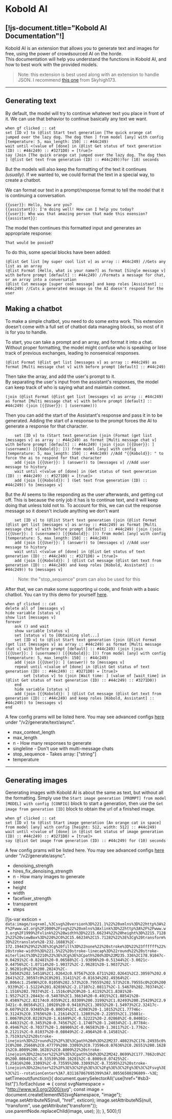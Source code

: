 # Kobold AI
[!js-document.title="Kobold AI Documentation"!]
---

Kobold AI is an extension that allows you to generate text and images for free, using the power of crowdsourced AI on the horde. <br>
This documentation will help you understand the functions in Kobold AI, and how to best work with the provided models.

> Note: this extension is best used along with an extension to handle JSON.
> I recommend [this one](https://extensions.turbowarp.org/Skyhigh173/json.js) from Skyhigh173.

---

## Generating text
By default, the model will try to continue whatever text you place in front of it. We can use that behavior to continue basically any text we want.

```scratch3
when gf clicked :: cat
set [ID v] to (@list Start text generation [The quick orange cat jumped over the lazy dog. The dog then ] from model [any] with config [temperature: 5, max_length: 150] :: #44c249)
wait until <(value of [done] in (@list Get status of text generation (ID) :: #44c249) :: #3271D0) = [true]>
say (Join [The quick orange cat jumped over the lazy dog. The dog then ] (@list Get text from generation (ID) :: #44c249))for (10) seconds
```

But the models will also keep the formatting of the text it continues _<light>(usually)</light>_.
If we wanted to, we could format the text in a special way, to create a chatbot.

We can format our text in a prompt/response format to tell the model that it is continuing a conversation.
```text
{{user}}: Hello, how are you?
{{assistant}}: I'm doing well! How can I help you today?
{{user}}: Who was that amazing person that made this exension?
{{assistant}}: 
```

The model then continues this formatted input and generates an appropriate response:
```text
That would be pooiod7
```

To do this, some special blocks have been added:
```scratch3
(@list Get list [my super cool list v] as array :: #44c249) //Gets any list as an array
(@list Format [Hello, what is your name?] as format [Single message v] with before prompt [default] :: #44c249) //Formats a message for chat, or an array into a conversation
(@list Cut message [super cool message] and keep roles [Assistant] :: #44c249) //Cuts a generated message so the AI doesn't respond for the user
```

## Making a chatbot
To make a simple chatbot, you need to do some extra work.
This extension doesn't come with a full set of chatbot data managing blocks, so most of it is for you to handle.

To start, you can take a prompt and an array, and format it into a chat. <br>
Without proper formatting, the model might confuse who is speaking or lose track of previous exchanges, leading to nonsensical responses. 
```scratch3
(@list Format (@list get list [messages v] as array :: #44c249) as format [Multi message chat v] with before prompt [default] :: #44c249)
```

Then take the array, and add the user's prompt to it. <br>
By separating the user's input from the assistant's responses, the model can keep track of who is saying what and maintain context.
```scratch3
(join (@list Format (@list get list [messages v] as array :: #44c249) as format [Multi message chat v] with before prompt [default] :: #44c249) (join [{{User}}: ] (username)))
```

Then you can add the start of the Assistant's response and pass it in to be generated.
Adding the start of a response to the prompt forces the AI to generate a response for that character.
```scratch3
	set [ID v] to (Start text generation (join (Format (get list [messages v] as array :: #44c249) as format [Multi message chat v] with before prompt [default] :: #44c249) (join (join [{{User}}: ] (username)) [{{Kobold}}: ])) from model [any] with config [temperature: 5, max_length: 150] :: #44c249) //Add "{{Kobold}}: " to force the ai to respond for that character
	add (join [{{User}}: ] (answer)) to [messages v] //Add user message to history
	wait until <(value of [done] in (Get status of text generation (ID) :: #44c249) :: #3271D0) = [true]>
    add (join [{{Kobold}}: ] (Get text from generation (ID) :: #44c249)) to [messages v]
```

But the AI seems to like responding as the user afterwards, and getting cut off.
This is because the only job it has is to continue text, and it will keep doing that unless told not to.
To account for this, we can cut the response message so it doesn't include anything we don't want
```scratch3
	set [ID v] to (@list Start text generation (join (@list Format (@list get list [messages v] as array :: #44c249) as format [Multi message chat v] with before prompt [default] :: #44c249) (join (join [{{User}}: ] (username)) [{{Kobold}}: ])) from model [any] with config [temperature: 5, max_length: 150] :: #44c249)
	add (join [{{User}}: ] (answer)) to [messages v] //Add user message to history
	wait until <(value of [done] in (@list Get status of text generation (ID) :: #44c249) :: #3271D0) = [true]>
    add (join [{{Kobold}}: ] (@list Cut message (@list Get text from generation (ID) :: #44c249) and keep roles [Kobold, Assistant] :: #44c249)) to [messages v]
```

> Note: the "stop_sequence" pram can also be used for this

After that, we can make some supporting ui code, and finish with a basic chatbot.
You can try this demo for yourself [here](https://studio.penguinmod.com/fullscreen.html?project_url=https://p7scratchextensions.pages.dev/ext/KoboldAI/examples/simple.pmp).
```scratch3
when gf clicked :: cat
delete all of [messages v]
hide variable [status v]
show list [messages v]
forever
	ask () and wait
	show variable [status v]
	set [status v] to [Obtaining slot...]
	set [ID v] to (@list Start text generation (join (@list Format (get list [messages v] as array :: #44c249) as format [Multi message chat v] with before prompt [default] :: #44c249) (join (join [{{User}}: ] (username)) [{{Kobold}}: ])) from model [any] with config [temperature: 5, max_length: 150] :: #44c249)
	add (join [{{User}}: ] (answer)) to [messages v]
	repeat until <(value of [done] in (@list Get status of text generation (ID) :: #44c249) :: #3271D0) = [true]>
		set [status v] to (join [Wait time: ] (value of [wait_time] in (@list Get status of text generation (ID) :: #44c249) :: #3271D0))
	end
	hide variable [status v]
	add (join [{{Kobold}}: ] (@list Cut message (@list Get text from generation (ID) :: #44c249) and keep roles [Kobold, Assistant] :: #44c249)) to [messages v]
end
```

A few config prams will be listed here. You may see advanced configs [here](//stablehorde.net/api) under "/v2/generate/text/async".
- max_context_length
- max_length
- n - How many responses to generate
- singleline - Don't use with multi-message chats
- stop_sequence - Takes array: ["string"]
- temperature

---
 
## Generating images
Generating images with Kobold AI is about the same as text, but without all the formatting.
Simply use the `Start image generation [PROMPT] from model [MODEL] with config [CONFIG]` block to start a generation, 
then use the `Get image from generation [ID]` block to obtain the url of a finished image.

```scratch3
when gf clicked :: cat
set [ID v] to (@list Start image generation [An orange cat in space] from model [any] with config [height: 512, width: 512] :: #44c249)
wait until <(value of [done] in (@list Get status of image generation (ID) :: #44c249) :: #3271D0) = [true]>
say (@list Get image from generation (ID) :: #44c249) for (10) seconds
```

A few config prams will be listed here. You may see advanced configs [here](//stablehorde.net/api) under "/v2/generate/async".
- denoising_strength
- hires_fix_denoising_strength
- n - How many images to generate
- seed
- height
- width
- facefixer_strength
- transparent
- steps

[!js-var exticon = `data:image/svg+xml,%3Csvg%20version%3D%221.1%22%20xmlns%3D%22http%3A%2F%2Fwww.w3.org%2F2000%2Fsvg%22%20xmlns%3Axlink%3D%22http%3A%2F%2Fwww.w3.org%2F1999%2Fxlink%22%20width%3D%2215.66234%22%20height%3D%2215.71282%22%20viewBox%3D%220%2C0%2C15.66234%2C15.71282%22%3E%3Cg%20transform%3D%22translate%28-232.16883%2C-172.19443%29%22%3E%3Cg%20fill%3D%22none%22%20stroke%3D%22%23ffffff%22%20stroke-width%3D%221.5%22%20stroke-linecap%3D%22round%22%20stroke-miterlimit%3D%2210%22%3E%3Cg%3E%3Cpath%20d%3D%22M235.336%2C178.91047c-0.04291%2C-0.82481%20-0.06588%2C-1.93096%20-0.51344%2C-3.0021c-0.44756%2C-1.07114%20-1.90372%2C-2.96281%20-1.90372%2C-2.96281c0%2C0%200.20243%2C-0.58502%202.54518%2C1.02642c0.97567%2C0.6711%202.02641%2C2.30597%202.02641%2C2.30597c0%2C0%201.31411%2C-0.81634%202.49364%2C-0.8064c1.25496%2C0.01058%202.573%2C0.79555%202.573%2C0.79555c0%2C0%200.9339%2C-1.51224%201.82036%2C-2.17107c2.08117%2C-1.54678%202.70374%2C-1.1516%202.70374%2C-1.1516c0%2C0%20-1.41192%2C1.8381%20-1.9527%2C3.20443c-0.54078%2C1.36634%20-0.4915%2C1.88541%20-0.45897%2C2.82174c0.0359%2C1.03309%200.31992%2C1.82493%200.25429%2C2.93421c-0.06564%2C1.10928%20-0.94183%2C1.38932%20-1.54973%2C2.32417c-0.6079%2C0.93485%20-0.80034%2C1.42083%20-1.10152%2C1.77746c-0.31243%2C0.37656%20-1.21614%2C1.12803%20-2.22055%2C1.15081c-1.00678%2C0.02283%20-1.61689%2C-0.52222%20-2.02868%2C-0.84081c-0.44631%2C-0.3453%20-0.74567%2C-1.17407%20-1.24034%2C-1.87784c-0.49467%2C-0.70377%20-1.08906%2C-0.96583%20-1.30117%2C-1.7762c-0.21211%2C-0.81037%20-0.08049%2C-2.4964%20-0.14581%2C-3.75193z%22%20stroke-linejoin%3D%22round%22%2F%3E%3Cpath%20d%3D%22M237.48023%2C176.24935c0%2C0%200.25668%2C0.47779%200.33093%2C0.73596c0.07636%2C0.26551%200.16281%2C0.8009%200.16281%2C0.8009%22%20stroke-linejoin%3D%22miter%22%2F%3E%3Cpath%20d%3D%22M242.0699%2C177.7862c0%2C0%200.08645%2C-0.53539%200.16281%2C-0.8009c0.07425%2C-0.25816%200.33093%2C-0.73595%200.33093%2C-0.73595%22%20stroke-linejoin%3D%22miter%22%2F%3E%3C%2Fg%3E%3C%2Fg%3E%3C%2Fg%3E%3C%2Fsvg%3E%3C%21--rotationCenter%3A7.831167867695399%3A7.80556580296809--%3E`;
setTimeout(function(){
document.querySelectorAll('use[href="#sb3-list"]').forEach(use => {
    const svgNamespace = "http://www.w3.org/2000/svg";
    const image = document.createElementNS(svgNamespace, "image");
    image.setAttributeNS(null, "href", exticon);
    image.setAttributeNS(null, "transform", use.getAttribute("transform"));
    use.parentNode.replaceChild(image, use);
});
}, 500);!]
